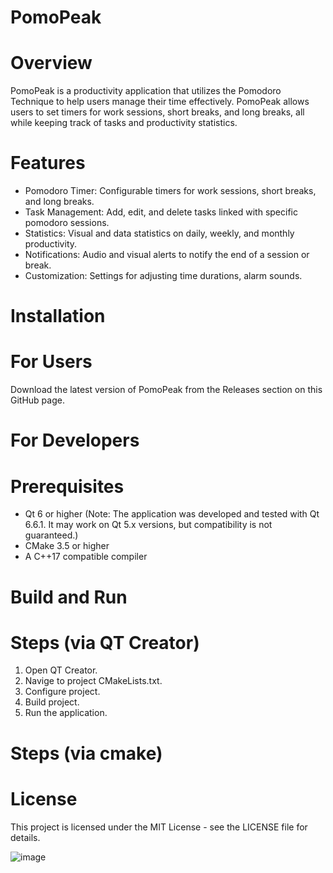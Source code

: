 # PomoPeak

# Overview
PomoPeak is a productivity application that utilizes the Pomodoro Technique to help users manage their time effectively.
PomoPeak allows users to set timers for work sessions, short breaks, and long breaks, all while keeping track of tasks and productivity statistics.

# Features


* Pomodoro Timer: Configurable timers for work sessions, short breaks, and long breaks.
* Task Management: Add, edit, and delete tasks linked with specific pomodoro sessions.
* Statistics: Visual and data statistics on daily, weekly, and monthly productivity.
* Notifications: Audio and visual alerts to notify the end of a session or break.
* Customization: Settings for adjusting time durations, alarm sounds.

# Installation

# For Users

Download the latest version of PomoPeak from the Releases section on this GitHub page.

# For Developers

# Prerequisites

* Qt 6 or higher (Note: The application was developed and tested with Qt 6.6.1. It may work on Qt 5.x versions, but compatibility is not guaranteed.)
* CMake 3.5 or higher
* A C++17 compatible compiler

# Build and Run

# Steps (via QT Creator)

1. Open QT Creator.
2. Navige to project CMakeLists.txt.
3. Configure project.
4. Build project.
5. Run the application.

# Steps (via cmake)


# License

This project is licensed under the MIT License - see the LICENSE file for details.


![image](https://github.com/user-attachments/assets/28fdf275-9644-4fb6-a397-69f1cc79dac4)


